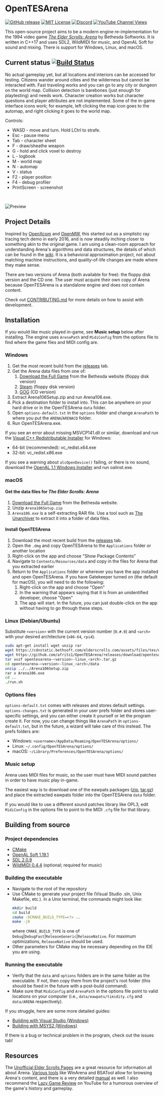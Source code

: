 # OpenTESArena

[![GitHub release](https://img.shields.io/github/release/afritz1/OpenTESArena/all.svg)](https://github.com/afritz1/OpenTESArena/releases/latest)
[![MIT License](https://img.shields.io/badge/license-MIT-green)](LICENSE.txt) 
[![Discord](https://img.shields.io/discord/395739926831824908.svg?label=&logo=discord&logoColor=ffffff&color=7389D8&labelColor=6A7EC2)](https://discord.gg/DgHe2jG)
[![YouTube Channel Views](https://img.shields.io/youtube/channel/views/UCJpmkgtHRIxR7aOpi909GKw)](https://www.youtube.com/channel/UCJpmkgtHRIxR7aOpi909GKw)

This open-source project aims to be a modern engine re-implementation for the 1994 video game [*The Elder Scrolls: Arena*](https://en.wikipedia.org/wiki/The_Elder_Scrolls:_Arena) by Bethesda Softworks. It is written in C++17 and uses SDL2, WildMIDI for music, and OpenAL Soft for sound and mixing. There is support for Windows, Linux, and macOS.

## Current status [![Build Status](https://travis-ci.com/afritz1/OpenTESArena.svg?branch=master)](https://travis-ci.com/afritz1/OpenTESArena)

No actual gameplay yet, but all locations and interiors can be accessed for testing. Citizens wander around cities and the wilderness but cannot be interacted with. Fast traveling works and you can go to any city or dungeon on the world map. Collision detection is barebones (just enough for playtesting) and needs work. Character creation works but character questions and player attributes are not implemented. Some of the in-game interface icons work; for example, left clicking the map icon goes to the automap, and right clicking it goes to the world map.

Controls:
- WASD - move and turn. Hold LCtrl to strafe.
- Esc - pause menu
- Tab - character sheet
- F - draw/sheathe weapon
- G - hold and click voxel to destroy
- L - logbook
- M - world map
- N - automap
- V - status
- F2 - player position
- F4 - debug profiler
- PrintScreen - screenshot

<br/>

![Preview](Preview.PNG)
<br/>

## Project Details

Inspired by [OpenXcom](https://openxcom.org/) and [OpenMW](https://openmw.org/en/), this started out as a simplistic ray tracing tech demo in early 2016, and is now steadily inching closer to something akin to the original game. I am using a clean-room approach for understanding Arena's algorithms and data structures, the details of which can be found in the [wiki](https://github.com/afritz1/OpenTESArena/wiki). It is a behavioral approximation project, not about matching machine instructions, and quality-of-life changes are made where they make sense.

There are two versions of Arena (both available for free): the floppy disk version and the CD one. The user must acquire their own copy of Arena because OpenTESArena is a standalone engine and does not contain content.

Check out [CONTRIBUTING.md](CONTRIBUTING.md) for more details on how to assist with development.

## Installation

If you would like music played in-game, see **Music setup** below after installing. The engine uses `ArenaPath` and `MidiConfig` from the options file to find where the game files and MIDI config are.

### Windows
1. Get the most recent build from the [releases](https://github.com/afritz1/OpenTESArena/releases) tab.
1. Get the Arena data files from one of:
   1. [Download the Full Game](http://static.elderscrolls.com/elderscrolls.com/assets/files/tes/extras/Arena106Setup.zip) from the Bethesda website (floppy disk version)
   1. [Steam](https://store.steampowered.com/app/1812290/The_Elder_Scrolls_Arena/) (floppy disk version)
   1. [GOG](https://www.gog.com/game/the_elder_scrolls_arena) (CD version)
1. Extract Arena106Setup.zip and run Arena106.exe.
1. Pick a destination folder to install into. This can be anywhere on your hard drive or in the OpenTESArena `data` folder.
1. Open `options-default.txt` in the `options` folder and change `ArenaPath` to where you put the `ARENA`/`ARENACD` folder.
1. Run OpenTESArena.exe.

If you see an error about missing MSVCP141.dll or similar, download and run the [Visual C++ Redistributable Installer](https://support.microsoft.com/en-us/help/2977003/the-latest-supported-visual-c-downloads) for Windows:
- 64-bit (recommended): vc_redist.x64.exe
- 32-bit: vc_redist.x86.exe

If you see a warning about `alcOpenDevice()` failing, or there is no sound, download the [OpenAL 1.1 Windows Installer](https://www.openal.org/downloads/) and run oalinst.exe.

### macOS
#### Get the data files for *The Elder Scrolls: Arena*
1. [Download the Full Game](http://static.elderscrolls.com/elderscrolls.com/assets/files/tes/extras/Arena106Setup.zip) from the Bethesda website.
1. Unzip `Arena106Setup.zip`
1. `Arena106.exe` is a self-extracting RAR file. Use a tool such as [The Unarchiver](https://theunarchiver.com) to extract it into a folder of data files.

#### Install OpenTESArena
1. Download the most recent build from the [releases](https://github.com/afritz1/OpenTESArena/releases) tab.
1. Open the `.dmg` and copy OpenTESArena to the `Applications` folder or another location
1. Right-click on the app and choose "Show Package Contents"
1. Navigate to `Contents/Resources/data` and copy in the files for Arena that you extracted earlier
1. Return to the `Applications` folder or wherever you have the app installed and open OpenTESArena. If you have Gatekeeper turned on (the default for macOS), you will need to do the following:
   1. Right-click on the app and choose "Open"
   1. In the warning that appears saying that it is from an unidentified developer, choose "Open"
   1. The app will start. In the future, you can just double-click on the app without having to go through these steps.

### Linux (Debian/Ubuntu)
Substitute `<version>` with the current version number (`0.#.0`) and `<arch>` with your desired architecture (`x86-64`, `rpi4`).
```bash
sudo apt-get install wget unzip rar
wget https://cdnstatic.bethsoft.com/elderscrolls.com/assets/files/tes/extras/Arena106Setup.zip
wget https://github.com/afritz1/OpenTESArena/releases/download/opentesarena-<version>/opentesarena-<version>-linux_<arch>.tar.gz
tar xvzf opentesarena-<version>-linux_<arch>.tar.gz
cd opentesarena-<version>-linux_<arch>/data
unzip ../../Arena106Setup.zip
rar x Arena106.exe
cd ..
./run.sh
```

### Options files
`options-default.txt` comes with releases and stores default settings. `options-changes.txt` is generated in your user prefs folder and stores user-specific settings, and you can either create it yourself or let the program create it. For now, you can change things like `ArenaPath` in `options-default.txt`, but in the future, a wizard will take care of this instead. The prefs folders are:
- Windows: `<username>/AppData/Roaming/OpenTESArena/options/`
- Linux: `~/.config/OpenTESArena/options/`
- macOS: `~/Library/Preferences/OpenTESArena/options/`

### Music setup
Arena uses MIDI files for music, so the user must have MIDI sound patches in order to have music play in-game.

The easiest way is to download one of the eawpats packages ([zip](https://github.com/afritz1/OpenTESArena/releases/download/opentesarena-0.1.0/eawpats.zip), [tar.gz](https://github.com/afritz1/OpenTESArena/releases/download/opentesarena-0.1.0/eawpats.tar.gz)) and place the extracted eawpats folder into the OpenTESArena `data` folder.

If you would like to use a different sound patches library like OPL3, edit `MidiConfig` in the options file to point to the MIDI `.cfg` file for that library.

## Building from source

### Project dependencies
- [CMake](https://cmake.org/download/)
- [OpenAL Soft 1.19.1](https://openal-soft.org/#download)
- [SDL 2.0.9](https://www.libsdl.org/download-2.0.php)
- [WildMIDI 0.4.4](https://github.com/Mindwerks/wildmidi/releases) (optional; required for music)

### Building the executable
- Navigate to the root of the repository
- Use CMake to generate your project file (Visual Studio .sln, Unix Makefile, etc.). In a Unix terminal, the commands might look like:
    ```bash
    mkdir build
    cd build
    cmake -DCMAKE_BUILD_TYPE=<?> ..
    make -j8
    ```
    where `CMAKE_BUILD_TYPE` is one of `Debug`|`DebugFast`|`ReleaseGeneric`|`ReleaseNative`. For maximum optimizations, `ReleaseNative` should be used.
- Other parameters for CMake may be necessary depending on the IDE you are using.

### Running the executable
- Verify that the `data` and `options` folders are in the same folder as the executable. If not, then copy them from the project's root folder (this should be fixed in the future with a post-build command).
- Make sure that `MidiConfig` and `ArenaPath` in the options file point to valid locations on your computer (i.e., `data/eawpats/timidity.cfg` and `data/ARENA` respectively).

If you struggle, here are some more detailed guides:
- [Building with Visual Studio (Windows)](docs/setup_windows.md)  
- [Building with MSYS2 (Windows)](docs/setup_windows_msys2.md)

If there is a bug or technical problem in the program, check out the issues tab!

## Resources

The [Unofficial Elder Scrolls Pages](https://en.uesp.net/wiki/Arena:Arena) are a great resource for information all about Arena. [Various tools](https://en.uesp.net/wiki/Arena:Files#Misc_Utilities) like WinArena and BSATool allow for browsing Arena's content, and there is a very detailed [manual](https://en.uesp.net/wiki/Arena:Files#Official_Patches_and_Utilities) as well. I also recommend the [Lazy Game Review](https://www.youtube.com/watch?v=5MW5SxKMrtE) on YouTube for a humorous overview of the game's history and gameplay.
